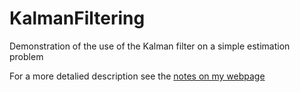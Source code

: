 # KalmanFiltering
Demonstration of the use of the Kalman filter on a simple estimation problem

For a more detalied description see the [notes on my webpage](https://ilkerbayram.github.io/BasicKalman.pdf)
